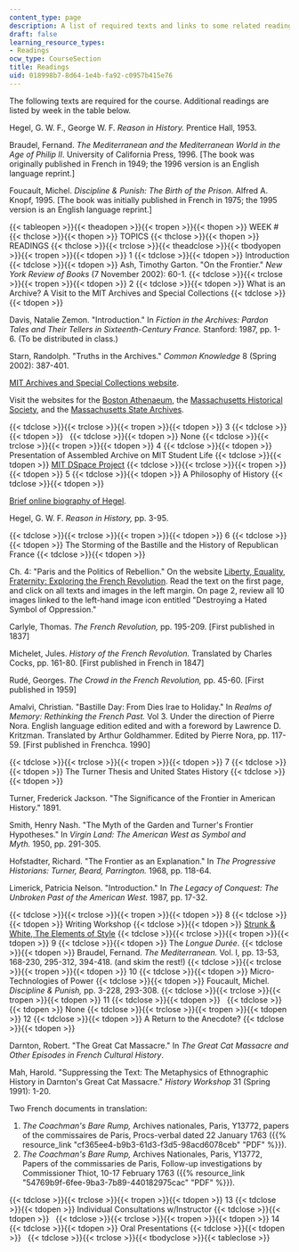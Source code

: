 ```yaml
---
content_type: page
description: A list of required texts and links to some related readings
draft: false
learning_resource_types:
- Readings
ocw_type: CourseSection
title: Readings
uid: 018998b7-8d64-1e4b-fa92-c0957b415e76
---
```

The following texts are required for the course. Additional readings are listed by week in the table below.

Hegel, G. W. F., George W. F. *Reason in History.* Prentice Hall, 1953.

Braudel, Fernand. *The Mediterranean and the Mediterranean World in the Age of Philip II*. University of California Press, 1996. \[The book was originally published in French in 1949; the 1996 version is an English language reprint.\]

Foucault, Michel. *Discipline & Punish: The Birth of the Prison.* Alfred A. Knopf, 1995. \[The book was initially published in French in 1975; the 1995 version is an English language reprint.\]

{{< tableopen >}}{{< theadopen >}}{{< tropen >}}{{< thopen >}}
WEEK #
{{< thclose >}}{{< thopen >}}
TOPICS
{{< thclose >}}{{< thopen >}}
READINGS
{{< thclose >}}{{< trclose >}}{{< theadclose >}}{{< tbodyopen >}}{{< tropen >}}{{< tdopen >}}
1
{{< tdclose >}}{{< tdopen >}}
Introduction
{{< tdclose >}}{{< tdopen >}}
Ash, Timothy Garton. "On the Frontier." *New York Review of Books* (7 November 2002): 60-1.
{{< tdclose >}}{{< trclose >}}{{< tropen >}}{{< tdopen >}}
2
{{< tdclose >}}{{< tdopen >}}
What is an Archive? A Visit to the MIT Archives and Special Collections
{{< tdclose >}}{{< tdopen >}}

Davis, Natalie Zemon. "Introduction." In *Fiction in the Archives: Pardon Tales and Their Tellers in Sixteenth-Century France.* Stanford: 1987, pp. 1-6. (To be distributed in class.)

Starn, Randolph. "Truths in the Archives." *Common Knowledge* 8 (Spring 2002): 387-401.

[MIT Archives and Special Collections website](http://libraries.mit.edu/archives/).

Visit the websites for the [Boston Athenaeum](http://www.bostonathenaeum.org/), the [Massachusetts Historical Society](http://www.masshist.org/), and the [Massachusetts State Archives](http://www.state.ma.us/sec/arc/arcidx.htm).

{{< tdclose >}}{{< trclose >}}{{< tropen >}}{{< tdopen >}}
3
{{< tdclose >}}{{< tdopen >}}
 
{{< tdclose >}}{{< tdopen >}}
None
{{< tdclose >}}{{< trclose >}}{{< tropen >}}{{< tdopen >}}
4
{{< tdclose >}}{{< tdopen >}}
Presentation of Assembled Archive on MIT Student Life
{{< tdclose >}}{{< tdopen >}}
[MIT DSpace Project](http://dspace.mit.edu/)
{{< tdclose >}}{{< trclose >}}{{< tropen >}}{{< tdopen >}}
5
{{< tdclose >}}{{< tdopen >}}
A Philosophy of History
{{< tdclose >}}{{< tdopen >}}

[Brief online biography of Hegel](http://www.utm.edu/research/iep/h/hegelsoc.htm).

Hegel, G. W. F. *Reason in History,* pp. 3-95.

{{< tdclose >}}{{< trclose >}}{{< tropen >}}{{< tdopen >}}
6
{{< tdclose >}}{{< tdopen >}}
The Storming of the Bastille and the History of Republican France
{{< tdclose >}}{{< tdopen >}}

Ch. 4: "Paris and the Politics of Rebellion." On the website [Liberty, Equality, Fraternity: Exploring the French Revolution](http://chnm.gmu.edu/revolution/chap4a.html). Read the text on the first page, and click on all texts and images in the left margin. On page 2, review all 10 images linked to the left-hand image icon entitled "Destroying a Hated Symbol of Oppression."

Carlyle, Thomas. *The French Revolution,* pp. 195-209. \[First published in 1837\]

Michelet, Jules. *History of the French Revolution.* Translated by Charles Cocks, pp. 161-80. \[First published in French in 1847\]

Rudé, Georges. *The Crowd in the French Revolution,* pp. 45-60. \[First published in 1959\]

Amalvi, Christian. "Bastille Day: From Dies Irae to Holiday." In *Realms of Memory: Rethinking the French Past.* Vol 3. Under the direction of Pierre Nora. English language edition edited and with a foreword by Lawrence D. Kritzman. Translated by Arthur Goldhammer. Edited by Pierre Nora, pp. 117-59. \[First published in Frenchca. 1990\]

{{< tdclose >}}{{< trclose >}}{{< tropen >}}{{< tdopen >}}
7
{{< tdclose >}}{{< tdopen >}}
The Turner Thesis and United States History
{{< tdclose >}}{{< tdopen >}}

Turner, Frederick Jackson. "The Significance of the Frontier in American History." 1891.

Smith, Henry Nash. "The Myth of the Garden and Turner's Frontier Hypotheses." In *Virgin Land: The American West as Symbol and Myth.* 1950, pp. 291-305.

Hofstadter, Richard. "The Frontier as an Explanation." In *The Progressive Historians: Turner, Beard, Parrington.* 1968, pp. 118-64.

Limerick, Patricia Nelson. "Introduction." In *The Legacy of Conquest: The Unbroken Past of the American West.* 1987, pp. 17-32.

{{< tdclose >}}{{< trclose >}}{{< tropen >}}{{< tdopen >}}
8
{{< tdclose >}}{{< tdopen >}}
Writing Workshop
{{< tdclose >}}{{< tdopen >}}
[Strunk & White, The Elements of Style](http://www.bartleby.com/141/)
{{< tdclose >}}{{< trclose >}}{{< tropen >}}{{< tdopen >}}
9
{{< tdclose >}}{{< tdopen >}}
The *Longue Durée*.
{{< tdclose >}}{{< tdopen >}}
Braudel, Fernand. *The Mediterranean.* Vol. I, pp. 13-53, 168-230, 295-312, 394-418. (and skim the rest!)
{{< tdclose >}}{{< trclose >}}{{< tropen >}}{{< tdopen >}}
10
{{< tdclose >}}{{< tdopen >}}
Micro-Technologies of Power
{{< tdclose >}}{{< tdopen >}}
Foucault, Michel. *Discipline & Punish,* pp. 3-228, 293-308.
{{< tdclose >}}{{< trclose >}}{{< tropen >}}{{< tdopen >}}
11
{{< tdclose >}}{{< tdopen >}}
 
{{< tdclose >}}{{< tdopen >}}
None
{{< tdclose >}}{{< trclose >}}{{< tropen >}}{{< tdopen >}}
12
{{< tdclose >}}{{< tdopen >}}
A Return to the Anecdote?
{{< tdclose >}}{{< tdopen >}}

Darnton, Robert. "The Great Cat Massacre." In *The Great Cat Massacre and Other Episodes in French Cultural History*.

Mah, Harold. "Suppressing the Text: The Metaphysics of Ethnographic History in Darnton's Great Cat Massacre." *History Workshop* 31 (Spring 1991): 1-20.

Two French documents in translation:

1. *The Coachman's Bare Rump,* Archives nationales, Paris, Y13772, papers of the commissaires de Paris, Procs-verbal dated 22 January 1763 ({{% resource_link "cf365ee4-b9b3-61d3-f3d5-98acd6078ceb" "PDF" %}}).
2. *The Coachman's Bare Rump,* Archives Nationales, Paris, Y13772, Papers of the commissaries de Paris, Follow-up investigations by Commissioner Thiot, 10-17 February 1763 ({{% resource_link "54769b9f-6fee-9ba3-7b89-440182975cac" "PDF" %}}).

{{< tdclose >}}{{< trclose >}}{{< tropen >}}{{< tdopen >}}
13
{{< tdclose >}}{{< tdopen >}}
Individual Consultations w/Instructor
{{< tdclose >}}{{< tdopen >}}
 
{{< tdclose >}}{{< trclose >}}{{< tropen >}}{{< tdopen >}}
14
{{< tdclose >}}{{< tdopen >}}
Oral Presentations
{{< tdclose >}}{{< tdopen >}}
 
{{< tdclose >}}{{< trclose >}}{{< tbodyclose >}}{{< tableclose >}}